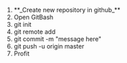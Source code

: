 <ol>
	<li>**_Create new repository in github_**</li>
	<li>Open GitBash</li>
	<li>git init</li>
	<li>git remote add</li>
	<li>git commit -m "message here"</li>
	<li>git push -u origin master</li>
	<li>Profit</li>
</ol>